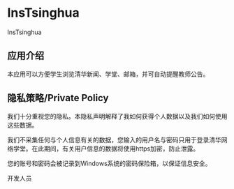 # InsTsinghua
InsTsinghua
## 应用介绍
本应用可以方便学生浏览清华新闻、学堂、邮箱，并可自动提醒教师公告。

## 隐私策略/Private Policy
我们十分重视您的隐私。本隐私声明解释了我如何获得个人数据以及我们如何使用这些数据。

我们不采集任何与个人信息有关的数据，您输入的用户名与密码只用于登录清华网络学堂。在此期间，有关用户信息的数据将使用https加密，防止泄露。

您的账号和密码会被记录到Windows系统的密码保险箱，以保证信息安全。

开发人员


